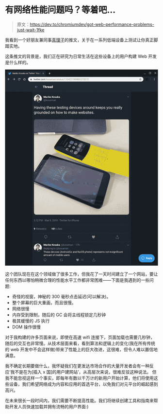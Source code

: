 # 有网络性能问题吗？等着吧...

> 原文：<https://dev.to/chromiumdev/got-web-performance-problems-just-wait-1fke>

我看到一个好朋友兼同事[真理子](https://twitter.com/kosamari)的推文，关于在一系列低端设备上测试让你真正脚踏实地。

这条推文的背景是，我们正在研究为日常生活在这些设备上的用户构建 Web 开发是什么样的。

[![](img/1d5138995e8ebc7dd92ba4084f4fd401.png)](https://res.cloudinary.com/practicaldev/image/fetch/s--4I9QDpix--/c_limit%2Cf_auto%2Cfl_progressive%2Cq_auto%2Cw_880/https://paul.kinlan.img/2019-03-09-got-web-performance-problemsjust-wait.jpeg)

这个团队现在在这个领域做了很多工作，但我花了一天时间建立了一个网站，要让任何东西以哪怕稍微合理的性能水平工作都非常困难——下面是我遇到的一些问题:

*   奇怪的视窗，神秘的 300 毫秒点击延迟(可以解决)。
*   整个屏幕的巨大重画，而且很慢。
*   网络很慢
*   内存受到限制，随后的 GC 会将主线程锁定几秒钟
*   极其缓慢的 JS 执行
*   DOM 操作很慢

对于我构建的许多页面来说，即使在高速 wifi 连接下，页面加载也需要几秒钟，随后的交互也非常慢。从技术层面来看，看到算法和逻辑上的变化(我在所有传统的 web 开发中不会这样做)带来了性能上的巨大改进，这很难，但令人难以置信地满意。

我不确定长期要做什么，我怀疑我们在更发达市场合作的大量开发者会有一种反应‘我不是在为[插入 x 国]的用户建网站’，从高层次来说，很难反驳这种说法。 但我不能忽视这样一个事实，即每年有数以千万计的新用户开始计算，他们将使用这些设备，我们希望网络成为内容和应用的首选平台，以免我们对元平台的崛起感到高兴。

在未来很长一段时间内，我们需要不断提高性能。我们将继续创建工具和指南来帮助开发人员快速加载并拥有流畅的用户界面:)
